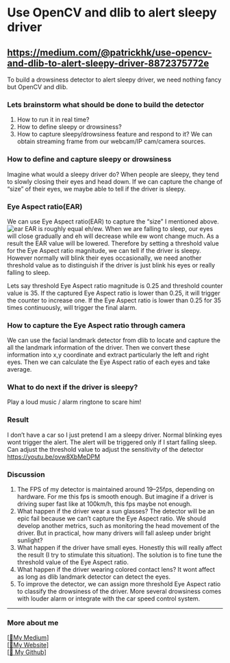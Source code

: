 # Use OpenCV and dlib to alert sleepy driver
## https://medium.com/@patrickhk/use-opencv-and-dlib-to-alert-sleepy-driver-8872375772e

To build a drowsiness detector to alert sleepy driver, we need nothing fancy but OpenCV and dlib.

### Lets brainstorm what should be done to build the detector
1. How to run it in real time?
2. How to define sleepy or drowsiness?
3. How to capture sleepy/drowsiness feature and respond to it?
We can obtain streaming frame from our webcam/IP cam/camera sources.

### How to define and capture sleepy or drowsiness
Imagine what would a sleepy driver do? When people are sleepy, they tend to slowly closing their eyes and head down. If we can capture the change of “size” of their eyes, we maybe able to tell if the driver is sleepy.

### Eye Aspect ratio(EAR)
We can use Eye Aspect ratio(EAR) to capture the “size” I mentioned above.
![ear](https://cdn-images-1.medium.com/max/800/1*dm1whASgAis4hcumBRN_bg.png)
EAR is roughly equal eh/ew. When we are falling to sleep, our eyes will close gradually and eh will decrease while ew wont change much. As a result the EAR value will be lowered. Therefore by setting a threshold value for the Eye Aspect ratio magnitude, we can tell if the driver is sleepy. However normally will blink their eyes occasionally, we need another threshold value as to distinguish if the driver is just blink his eyes or really falling to sleep.

Lets say threshold Eye Aspect ratio magnitude is 0.25 and threshold counter value is 35. If the captured Eye Aspect ratio is lower than 0.25, it will trigger the counter to increase one. If the Eye Aspect ratio is lower than 0.25 for 35 times continuously, will trigger the final alarm.

### How to capture the Eye Aspect ratio through camera
We can use the facial landmark detector from dlib to locate and capture the all the landmark information of the driver. Then we convert these information into x,y coordinate and extract particularly the left and right eyes. Then we can calculate the Eye Aspect ratio of each eyes and take average.

### What to do next if the driver is sleepy?
Play a loud music / alarm ringtone to scare him!

### Result
I don’t have a car so I just pretend I am a sleepy driver. Normal blinking eyes wont trigger the alert. The alert will be triggered only if I start falling sleep. Can adjust the threshold value to adjust the sensitivity of the detector
https://youtu.be/ovw8XbMeDPM

### Discussion
1. The FPS of my detector is maintained around 19–25fps, depending on hardware. For me this fps is smooth enough. But imagine if a driver is driving super fast like at 100km/h, this fps maybe not enough.
2. What happen if the driver wear a sun glasses? The detector will be an epic fail because we can’t capture the Eye Aspect ratio. We should develop another metrics, such as monitoring the head movement of the driver. But in practical, how many drivers will fall asleep under bright sunlight?
3. What happen if the driver have small eyes. Honestly this will really affect the result (I try to stimulate this situation). The solution is to fine tune the threshold value of the Eye Aspect ratio.
4. What happen if the driver wearing colored contact lens? It wont affect as long as dlib landmark detector can detect the eyes.
5. To improve the detector, we can assign more threshold Eye Aspect ratio to classify the drowsiness of the driver. More several drowsiness comes with louder alarm or integrate with the car speed control system.

-------------------------------------------------------------------------------------------------------------------------------------
### More about me
[[:pencil:My Medium]](https://medium.com/@patrickhk)<br/>
[[:house_with_garden:My Website]](https://www.fiyeroleung.com/)<br/>
[[:space_invader:	My Github]](https://github.com/fiyero)<br/>
